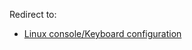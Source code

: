 Redirect to:

*   [Linux console/Keyboard configuration](/index.php/Linux_console/Keyboard_configuration "Linux console/Keyboard configuration")